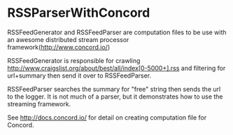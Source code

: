 # RSSParserWithConcord
RSSFeedGenerator and RSSFeedParser are computation files to be use with an awesome distributed stream processor framework(http://www.concord.io/)

RSSFeedGenerator is responsible for crawling http://www.craigslist.org/about/best/all/index[0-5000+].rss 
and filtering for url+summary then send it over to RSSFeedParser. 

RSSFeedParser searches the summary for "free" string then sends the url to the logger. It is not much of a parser, 
but it demonstrates how to use the streaming framework.

See http://docs.concord.io/ for detail on creating computation file for Concord. 



